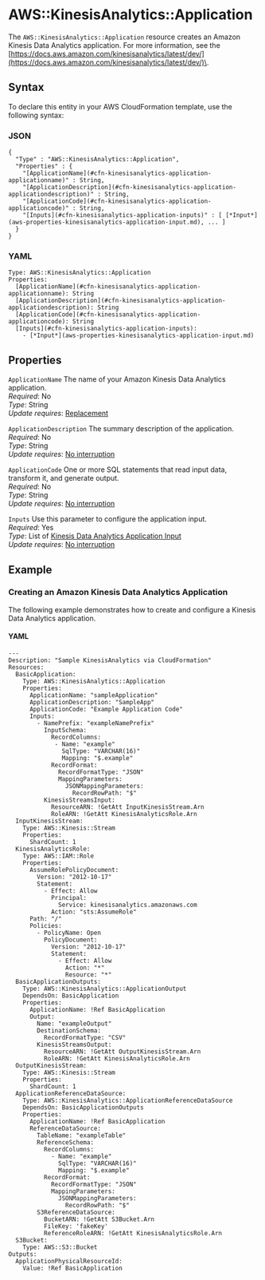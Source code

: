 # AWS::KinesisAnalytics::Application<a name="aws-resource-kinesisanalytics-application"></a>

The `AWS::KinesisAnalytics::Application` resource creates an Amazon Kinesis Data Analytics application\. For more information, see the [https://docs.aws.amazon.com/kinesisanalytics/latest/dev/](https://docs.aws.amazon.com/kinesisanalytics/latest/dev/)\. 

## Syntax<a name="aws-resource-kinesisanalytics-application-syntax"></a>

To declare this entity in your AWS CloudFormation template, use the following syntax:

### JSON<a name="aws-resource-kinesisanalytics-application-syntax.json"></a>

```
{
  "Type" : "AWS::KinesisAnalytics::Application",
  "Properties" : {
    "[ApplicationName](#cfn-kinesisanalytics-application-applicationname)" : String,
    "[ApplicationDescription](#cfn-kinesisanalytics-application-applicationdescription)" : String,
    "[ApplicationCode](#cfn-kinesisanalytics-application-applicationcode)" : String,
    "[Inputs](#cfn-kinesisanalytics-application-inputs)" : [ [*Input*](aws-properties-kinesisanalytics-application-input.md), ... ]
  }
}
```

### YAML<a name="aws-resource-kinesisanalytics-application-syntax.yaml"></a>

```
Type: AWS::KinesisAnalytics::Application
Properties:
  [ApplicationName](#cfn-kinesisanalytics-application-applicationname): String
  [ApplicationDescription](#cfn-kinesisanalytics-application-applicationdescription): String
  [ApplicationCode](#cfn-kinesisanalytics-application-applicationcode): String
  [Inputs](#cfn-kinesisanalytics-application-inputs): 
    - [*Input*](aws-properties-kinesisanalytics-application-input.md)
```

## Properties<a name="aws-resource-kinesisanalytics-application-properties"></a>

`ApplicationName`  <a name="cfn-kinesisanalytics-application-applicationname"></a>
The name of your Amazon Kinesis Data Analytics application\.  
 *Required*: No  
 *Type*: String  
 *Update requires*: [Replacement](using-cfn-updating-stacks-update-behaviors.md#update-replacement) 

`ApplicationDescription`  <a name="cfn-kinesisanalytics-application-applicationdescription"></a>
The summary description of the application\.  
 *Required*: No  
 *Type*: String  
 *Update requires*: [No interruption](using-cfn-updating-stacks-update-behaviors.md#update-no-interrupt) 

`ApplicationCode`  <a name="cfn-kinesisanalytics-application-applicationcode"></a>
One or more SQL statements that read input data, transform it, and generate output\.  
 *Required*: No  
 *Type*: String  
 *Update requires*: [No interruption](using-cfn-updating-stacks-update-behaviors.md#update-no-interrupt) 

`Inputs`  <a name="cfn-kinesisanalytics-application-inputs"></a>
Use this parameter to configure the application input\.  
 *Required*: Yes  
 *Type*: List of [Kinesis Data Analytics Application Input](aws-properties-kinesisanalytics-application-input.md)  
 *Update requires*: [No interruption](using-cfn-updating-stacks-update-behaviors.md#update-no-interrupt) 

## Example<a name="aws-resource-kinesisanalytics-application-examples"></a>

### Creating an Amazon Kinesis Data Analytics Application<a name="aws-resource-kinesisanalytics-application-examples-creating"></a>

The following example demonstrates how to create and configure a Kinesis Data Analytics application\.

#### YAML<a name="aws-resource-kinesisanalytics-application-example1.yaml"></a>

```
---
Description: "Sample KinesisAnalytics via CloudFormation"
Resources:
  BasicApplication:
    Type: AWS::KinesisAnalytics::Application
    Properties:
      ApplicationName: "sampleApplication"
      ApplicationDescription: "SampleApp"
      ApplicationCode: "Example Application Code"
      Inputs:
        - NamePrefix: "exampleNamePrefix"
          InputSchema:
            RecordColumns:
             - Name: "example"
               SqlType: "VARCHAR(16)"
               Mapping: "$.example"
            RecordFormat:
              RecordFormatType: "JSON"
              MappingParameters:
                JSONMappingParameters:
                  RecordRowPath: "$"
          KinesisStreamsInput:
            ResourceARN: !GetAtt InputKinesisStream.Arn
            RoleARN: !GetAtt KinesisAnalyticsRole.Arn
  InputKinesisStream:
    Type: AWS::Kinesis::Stream
    Properties:
      ShardCount: 1
  KinesisAnalyticsRole:
    Type: AWS::IAM::Role
    Properties:
      AssumeRolePolicyDocument:
        Version: "2012-10-17"
        Statement:
          - Effect: Allow
            Principal:
              Service: kinesisanalytics.amazonaws.com
            Action: "sts:AssumeRole"
      Path: "/"
      Policies:
        - PolicyName: Open
          PolicyDocument:
            Version: "2012-10-17"
            Statement:
              - Effect: Allow
                Action: "*"
                Resource: "*"
  BasicApplicationOutputs:
    Type: AWS::KinesisAnalytics::ApplicationOutput
    DependsOn: BasicApplication
    Properties:
      ApplicationName: !Ref BasicApplication
      Output:
        Name: "exampleOutput"
        DestinationSchema:
          RecordFormatType: "CSV"
        KinesisStreamsOutput:
          ResourceARN: !GetAtt OutputKinesisStream.Arn
          RoleARN: !GetAtt KinesisAnalyticsRole.Arn
  OutputKinesisStream:
    Type: AWS::Kinesis::Stream
    Properties:
      ShardCount: 1
  ApplicationReferenceDataSource:
    Type: AWS::KinesisAnalytics::ApplicationReferenceDataSource
    DependsOn: BasicApplicationOutputs
    Properties:
      ApplicationName: !Ref BasicApplication
      ReferenceDataSource:
        TableName: "exampleTable"
        ReferenceSchema:
          RecordColumns:
            - Name: "example"
              SqlType: "VARCHAR(16)"
              Mapping: "$.example"
          RecordFormat:
            RecordFormatType: "JSON"
            MappingParameters:
              JSONMappingParameters:
                RecordRowPath: "$"
        S3ReferenceDataSource:
          BucketARN: !GetAtt S3Bucket.Arn
          FileKey: 'fakeKey'
          ReferenceRoleARN: !GetAtt KinesisAnalyticsRole.Arn
  S3Bucket:
    Type: AWS::S3::Bucket
Outputs:
  ApplicationPhysicalResourceId:
    Value: !Ref BasicApplication
```